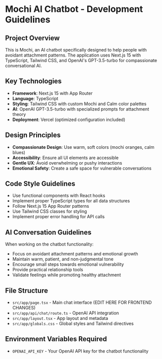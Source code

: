 <!-- Use this file to provide workspace-specific custom instructions to Copilot. For more details, visit https://code.visualstudio.com/docs/copilot/copilot-customization#_use-a-githubcopilotinstructionsmd-file -->

# Mochi AI Chatbot - Development Guidelines

## Project Overview

This is Mochi, an AI chatbot specifically designed to help people with avoidant attachment patterns. The application uses Next.js 15 with TypeScript, Tailwind CSS, and OpenAI's GPT-3.5-turbo for compassionate conversational AI.

## Key Technologies

- **Framework**: Next.js 15 with App Router
- **Language**: TypeScript
- **Styling**: Tailwind CSS with custom Mochi and Calm color palettes
- **AI**: OpenAI GPT-3.5-turbo with specialized prompts for attachment theory
- **Deployment**: Vercel (optimized configuration included)

## Design Principles

- **Compassionate Design**: Use warm, soft colors (mochi oranges, calm blues)
- **Accessibility**: Ensure all UI elements are accessible
- **Gentle UX**: Avoid overwhelming or pushy interactions
- **Emotional Safety**: Create a safe space for vulnerable conversations

## Code Style Guidelines

- Use functional components with React hooks
- Implement proper TypeScript types for all data structures
- Follow Next.js 15 App Router patterns
- Use Tailwind CSS classes for styling
- Implement proper error handling for API calls

## AI Conversation Guidelines

When working on the chatbot functionality:

- Focus on avoidant attachment patterns and emotional growth
- Maintain warm, patient, and non-judgmental tone
- Encourage small steps towards emotional vulnerability
- Provide practical relationship tools
- Validate feelings while promoting healthy attachment

## File Structure

- `src/app/page.tsx` - Main chat interface (EDIT HERE FOR FRONTEND CHANGES)
- `src/app/api/chat/route.ts` - OpenAI API integration
- `src/app/layout.tsx` - App layout and metadata
- `src/app/globals.css` - Global styles and Tailwind directives

## Environment Variables Required

- `OPENAI_API_KEY` - Your OpenAI API key for the chatbot functionality
